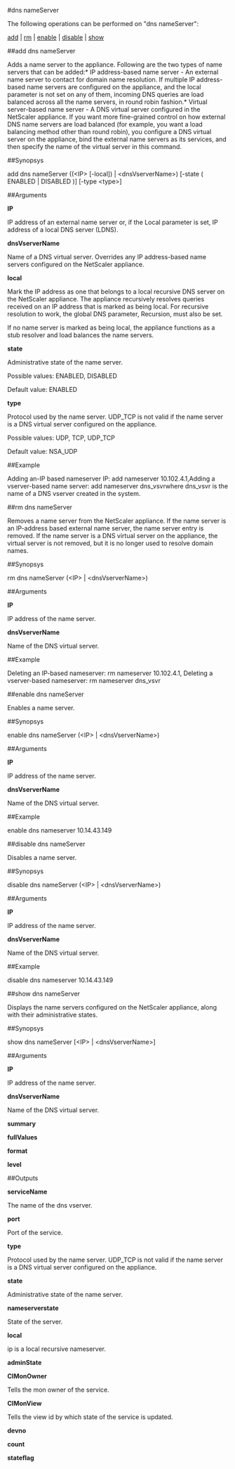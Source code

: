 #dns nameServer

The following operations can be performed on "dns nameServer":


[add](#add-dns-nameserver) | [rm](#rm-dns-nameserver) | [enable](#enable-dns-nameserver) | [disable](#disable-dns-nameserver) | [show](#show-dns-nameserver)

##add dns nameServer

Adds a name server to the appliance. Following are the two types of name servers that can be added:* IP address-based name server - An external name server to contact for domain name resolution. If multiple IP address-based name servers are configured on the appliance, and the local parameter is not set on any of them, incoming DNS queries are load balanced across all the name servers, in round robin fashion.* Virtual server-based name server - A DNS virtual server configured in the NetScaler appliance. If you want more fine-grained control on how external DNS name servers are load balanced (for example, you want a load balancing method other than round robin), you configure a DNS virtual server on the appliance, bind the external name servers as its services, and then specify the name of the virtual server in this command.


##Synopsys

add dns nameServer ((&lt;IP>  [-local]) | &lt;dnsVserverName>) [-state ( ENABLED | DISABLED )] [-type &lt;type>]


##Arguments

<b>IP</b>
IP address of an external name server or, if the Local parameter is set, IP address of a local DNS server (LDNS).

<b>dnsVserverName</b>
Name of a DNS virtual server. Overrides any IP address-based name servers configured on the NetScaler appliance.

<b>local</b>
Mark the IP address as one that belongs to a local recursive DNS server on the NetScaler appliance. The appliance recursively resolves queries received on an IP address that is marked as being local. For recursive resolution to work, the global DNS parameter, Recursion, must also be set. 
If no name server is marked as being local, the appliance functions as a stub resolver and load balances the name servers.

<b>state</b>
Administrative state of the name server.
Possible values: ENABLED, DISABLED
Default value: ENABLED

<b>type</b>
Protocol used by the name server. UDP_TCP is not valid if the name server is a DNS virtual server configured on the appliance.
Possible values: UDP, TCP, UDP_TCP
Default value: NSA_UDP



##Example

Adding an-IP based nameserver IP:	add nameserver 10.102.4.1,Adding a vserver-based name server:	add nameserver dns_vsvrwhere dns_vsvr is the name of a DNS vserver created in the system.

##rm dns nameServer

Removes a name server from the NetScaler appliance. If the name server is an IP-address based external name server, the name server entry is removed. If the name server is a DNS virtual server on the appliance, the virtual server is not removed, but it is no longer used to resolve domain names.


##Synopsys

rm dns nameServer (&lt;IP> | &lt;dnsVserverName>)


##Arguments

<b>IP</b>
IP address of the name server.

<b>dnsVserverName</b>
Name of the DNS virtual server.



##Example

Deleting an IP-based nameserver:	 rm nameserver 10.102.4.1, Deleting a vserver-based nameserver: 	rm nameserver dns_vsvr

##enable dns nameServer

Enables a name server.


##Synopsys

enable dns nameServer (&lt;IP> | &lt;dnsVserverName>)


##Arguments

<b>IP</b>
IP address of the name server.

<b>dnsVserverName</b>
Name of the DNS virtual server.



##Example

enable dns nameserver 10.14.43.149

##disable dns nameServer

Disables a name server.


##Synopsys

disable dns nameServer (&lt;IP> | &lt;dnsVserverName>)


##Arguments

<b>IP</b>
IP address of the name server.

<b>dnsVserverName</b>
Name of the DNS virtual server.



##Example

disable dns nameserver 10.14.43.149

##show dns nameServer

Displays the name servers configured on the NetScaler appliance, along with their administrative states.


##Synopsys

show dns nameServer [&lt;IP> | &lt;dnsVserverName>]


##Arguments

<b>IP</b>
IP address of the name server.

<b>dnsVserverName</b>
Name of the DNS virtual server.

<b>summary</b>

<b>fullValues</b>

<b>format</b>

<b>level</b>



##Outputs

<b>serviceName</b>
The name of the dns vserver.

<b>port</b>
Port of the service.

<b>type</b>
Protocol used by the name server. UDP_TCP is not valid if the name server is a DNS virtual server configured on the appliance.

<b>state</b>
Administrative state of the name server.

<b>nameserverstate</b>
State of the server.

<b>local</b>
ip is a local recursive nameserver.

<b>adminState</b>

<b>ClMonOwner</b>
Tells the mon owner of the service.

<b>ClMonView</b>
Tells the view id by which state of the service is updated.

<b>devno</b>

<b>count</b>

<b>stateflag</b>



